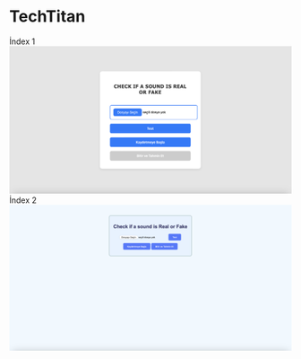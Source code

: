 # TechTitan
İndex 1
[![Resim 1](https://github.com/betulllll/TechTitan/raw/main/flaskappvoice/index.png)](https://github.com/betulllll/TechTitan/tree/main/flaskappvoice)
İndex 2
[![Resim 2](https://github.com/betulllll/TechTitan/raw/main/flaskappvoice/index2.png)](https://github.com/betulllll/TechTitan/tree/main/flaskappvoice)
